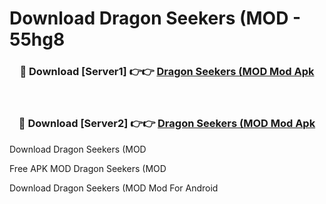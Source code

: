 # Download Dragon Seekers (MOD - 55hg8



<div align="center">
<h3>🔴 Download [Server1] 👉👉 <a href="https://momento.my/?title=Dragon_Seekers_(MOD">Dragon Seekers (MOD Mod Apk</a></h3><br>

<h3>🔴 Download [Server2] 👉👉 <a href="https://momento.my/?title=Dragon_Seekers_(MOD">Dragon Seekers (MOD Mod Apk</a></h3>
</div>



Download Dragon Seekers (MOD 

Free APK MOD Dragon Seekers (MOD 

Download Dragon Seekers (MOD Mod For Android
